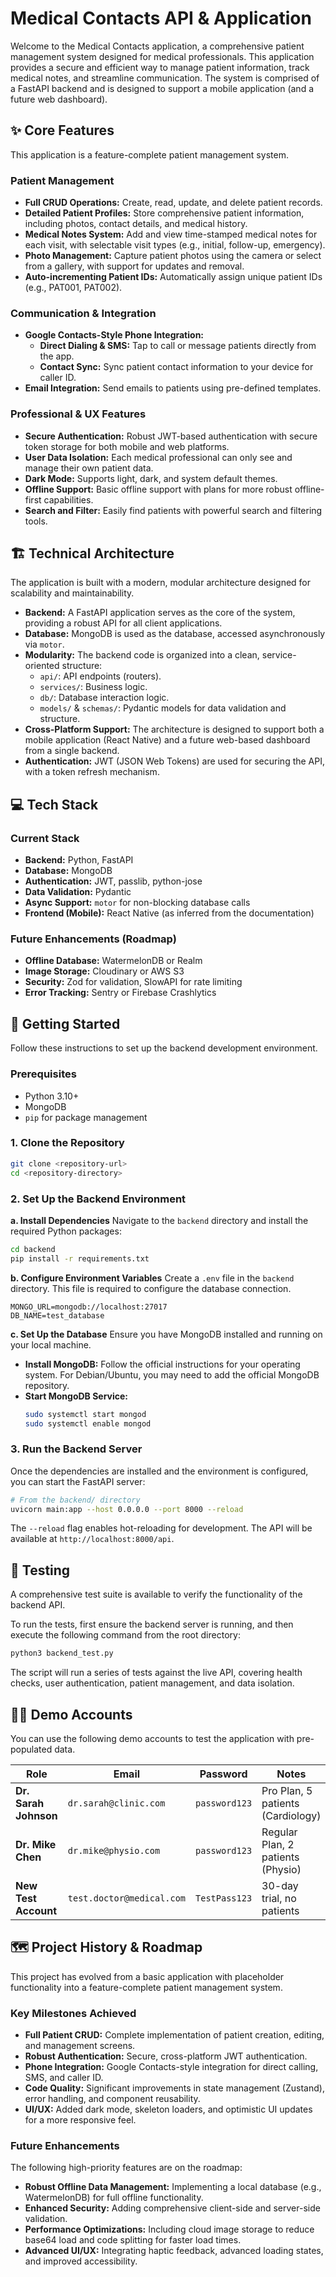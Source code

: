 # Medical Contacts API & Application

Welcome to the Medical Contacts application, a comprehensive patient management system designed for medical professionals. This application provides a secure and efficient way to manage patient information, track medical notes, and streamline communication. The system is comprised of a FastAPI backend and is designed to support a mobile application (and a future web dashboard).

## ✨ Core Features

This application is a feature-complete patient management system.

### Patient Management
- **Full CRUD Operations:** Create, read, update, and delete patient records.
- **Detailed Patient Profiles:** Store comprehensive patient information, including photos, contact details, and medical history.
- **Medical Notes System:** Add and view time-stamped medical notes for each visit, with selectable visit types (e.g., initial, follow-up, emergency).
- **Photo Management:** Capture patient photos using the camera or select from a gallery, with support for updates and removal.
- **Auto-incrementing Patient IDs:** Automatically assign unique patient IDs (e.g., PAT001, PAT002).

### Communication & Integration
- **Google Contacts-Style Phone Integration:**
    - **Direct Dialing & SMS:** Tap to call or message patients directly from the app.
    - **Contact Sync:** Sync patient contact information to your device for caller ID.
- **Email Integration:** Send emails to patients using pre-defined templates.

### Professional & UX Features
- **Secure Authentication:** Robust JWT-based authentication with secure token storage for both mobile and web platforms.
- **User Data Isolation:** Each medical professional can only see and manage their own patient data.
- **Dark Mode:** Supports light, dark, and system default themes.
- **Offline Support:** Basic offline support with plans for more robust offline-first capabilities.
- **Search and Filter:** Easily find patients with powerful search and filtering tools.

## 🏗️ Technical Architecture

The application is built with a modern, modular architecture designed for scalability and maintainability.

- **Backend:** A FastAPI application serves as the core of the system, providing a robust API for all client applications.
- **Database:** MongoDB is used as the database, accessed asynchronously via `motor`.
- **Modularity:** The backend code is organized into a clean, service-oriented structure:
    - `api/`: API endpoints (routers).
    - `services/`: Business logic.
    - `db/`: Database interaction logic.
    - `models/` & `schemas/`: Pydantic models for data validation and structure.
- **Cross-Platform Support:** The architecture is designed to support both a mobile application (React Native) and a future web-based dashboard from a single backend.
- **Authentication:** JWT (JSON Web Tokens) are used for securing the API, with a token refresh mechanism.

## 💻 Tech Stack

### Current Stack
- **Backend:** Python, FastAPI
- **Database:** MongoDB
- **Authentication:** JWT, passlib, python-jose
- **Data Validation:** Pydantic
- **Async Support:** `motor` for non-blocking database calls
- **Frontend (Mobile):** React Native (as inferred from the documentation)

### Future Enhancements (Roadmap)
- **Offline Database:** WatermelonDB or Realm
- **Image Storage:** Cloudinary or AWS S3
- **Security:** Zod for validation, SlowAPI for rate limiting
- **Error Tracking:** Sentry or Firebase Crashlytics

## 🚀 Getting Started

Follow these instructions to set up the backend development environment.

### Prerequisites
- Python 3.10+
- MongoDB
- `pip` for package management

### 1. Clone the Repository
```bash
git clone <repository-url>
cd <repository-directory>
```

### 2. Set Up the Backend Environment

**a. Install Dependencies**
Navigate to the `backend` directory and install the required Python packages:
```bash
cd backend
pip install -r requirements.txt
```

**b. Configure Environment Variables**
Create a `.env` file in the `backend` directory. This file is required to configure the database connection.
```
MONGO_URL=mongodb://localhost:27017
DB_NAME=test_database
```

**c. Set Up the Database**
Ensure you have MongoDB installed and running on your local machine.
- **Install MongoDB:** Follow the official instructions for your operating system. For Debian/Ubuntu, you may need to add the official MongoDB repository.
- **Start MongoDB Service:**
  ```bash
  sudo systemctl start mongod
  sudo systemctl enable mongod
  ```

### 3. Run the Backend Server

Once the dependencies are installed and the environment is configured, you can start the FastAPI server:
```bash
# From the backend/ directory
uvicorn main:app --host 0.0.0.0 --port 8000 --reload
```
The `--reload` flag enables hot-reloading for development. The API will be available at `http://localhost:8000/api`.

## 🧪 Testing

A comprehensive test suite is available to verify the functionality of the backend API.

To run the tests, first ensure the backend server is running, and then execute the following command from the root directory:
```bash
python3 backend_test.py
```
The script will run a series of tests against the live API, covering health checks, user authentication, patient management, and data isolation.

## 🧑‍⚕️ Demo Accounts

You can use the following demo accounts to test the application with pre-populated data.

| Role                          | Email                  | Password      | Notes                               |
| ----------------------------- | ---------------------- | ------------- | ----------------------------------- |
| **Dr. Sarah Johnson**         | `dr.sarah@clinic.com`  | `password123` | Pro Plan, 5 patients (Cardiology)   |
| **Dr. Mike Chen**             | `dr.mike@physio.com`   | `password123` | Regular Plan, 2 patients (Physio) |
| **New Test Account**          | `test.doctor@medical.com` | `TestPass123` | 30-day trial, no patients           |

## 🗺️ Project History & Roadmap

This project has evolved from a basic application with placeholder functionality into a feature-complete patient management system.

### Key Milestones Achieved
- **Full Patient CRUD:** Complete implementation of patient creation, editing, and management screens.
- **Robust Authentication:** Secure, cross-platform JWT authentication.
- **Phone Integration:** Google Contacts-style integration for direct calling, SMS, and caller ID.
- **Code Quality:** Significant improvements in state management (Zustand), error handling, and component reusability.
- **UI/UX:** Added dark mode, skeleton loaders, and optimistic UI updates for a more responsive feel.

### Future Enhancements
The following high-priority features are on the roadmap:
- **Robust Offline Data Management:** Implementing a local database (e.g., WatermelonDB) for full offline functionality.
- **Enhanced Security:** Adding comprehensive client-side and server-side validation.
- **Performance Optimizations:** Including cloud image storage to reduce base64 load and code splitting for faster load times.
- **Advanced UI/UX:** Integrating haptic feedback, advanced loading states, and improved accessibility.